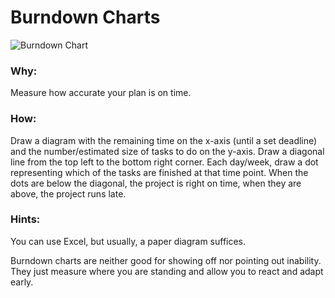 
# Burndown Charts

![Burndown Chart](images/burndown_chart.png)

### Why:

Measure how accurate your plan is on time.

### How:

Draw a diagram with the remaining time on the x-axis (until a set deadline) and the number/estimated size of tasks to do on the y-axis. Draw a diagonal line from the top left to the bottom right corner. Each day/week, draw a dot representing which of the tasks are finished at that time point. When the dots are below the diagonal, the project is right on time, when they are above, the project runs late.

### Hints:

You can use Excel, but usually, a paper diagram suffices.

Burndown charts are neither good for showing off nor pointing out inability. They just measure where you are standing and allow you to react and adapt early.

